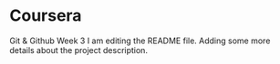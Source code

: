 # Coursera
Git &amp; Github Week 3
I am editing the README file. Adding some more details about the project description.
